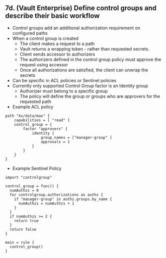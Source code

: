 ## 7d.	(Vault Enterprise) Define control groups and describe their basic workflow
- Control groups add an additional authorization requirement on configured paths
- When a control group is created
  - The client makes a request to a path
  - Vault returns a wrapping token - rather than requested secrets.
  - Client sends accessor to authorizers
  - The authorizers defined in the control group policy must approve the request using accessor
  - Once all authorizations are satisfied, the client can unwrap the secrets
- Can be specific in ACL policies or Sentinel policies
- Currently only supported Control Group factor is an Identity group
  - Authorizer must belong to a specific group
  - The policy will define the group or groups who are approvers for the requested path
- Example ACL policy
```
path "kv/data/max" {
    capabilities = [ "read" ]
    control_group = {
        factor "approvers" {
            identity {
                group_names = ["manager-group" ]
                approvals = 1
            }
        }
    }
}
```
- Example Sentinel Policy
```
import "controlgroup"

control_group = func() {
  numAuthzs = 0
  for controlgroup.authorizations as authz {
    if "manager-group" in authz.groups.by_name {
      numAuthzs = numAuthzs + 1
    }
  }
  if numAuthzs >= 2 {
    return true
  }
  return false
}

main = rule {
  control_group()
}
```